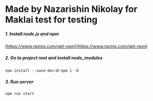 # Made by Nazarishin Nikolay for Maklai test for testing

##### 1. Install node.js and npm
[https://www.npmjs.com/get-npm](https://www.npmjs.com/get-npm)

##### 2. Go to project root and install node_modules
```npm install --save-dev``` or ```npm i -D```

##### 3. Run server
```npm run start```
